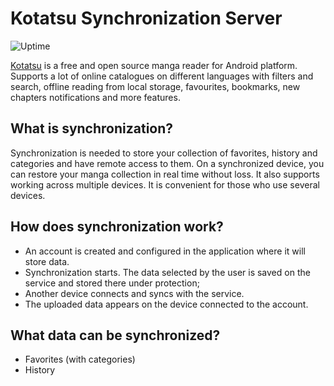 # Kotatsu Synchronization Server

![Uptime](http://rumblur.space:19999/api/v1/badge.svg?refresh=120&chart=users.uptime&dimension=kotatsu&label=uptime&value_color=grey:null%7Cred%3C=0%7Cblue)

[Kotatsu](https://github.com/KotatsuApp/Kotatsu) is a free and open source manga reader for Android platform. Supports a lot of online catalogues on different languages with filters and search, offline reading from local storage, favourites, bookmarks, new chapters notifications and more features.

## What is synchronization?
Synchronization is needed to store your collection of favorites, history and categories and have remote access to them. On a synchronized device, you can restore your manga collection in real time without loss. It also supports working across multiple devices. It is convenient for those who use several devices.

## How does synchronization work?
 - An account is created and configured in the application where it will store data.
 - Synchronization starts. The data selected by the user is saved on the service and stored there under protection;
 - Another device connects and syncs with the service.
 - The uploaded data appears on the device connected to the account.

## What data can be synchronized?
 - Favorites (with categories)
 - History